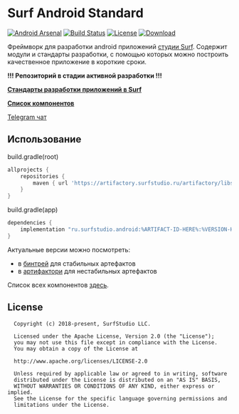 # Surf Android Standard

[![Android Arsenal][android_arsenal_icon]][android_arsenal_link]
[![Build Status][build_status_icon]][build_status_link]
[![License][license_icon]][license_link]
[![Download][build_version_icon]][build_version_link]

Фреймворк для разработки android приложений [студии Surf](https://www.surf.ru/). 
Содержит модули и стандарты разработки, с помощью которых можно построить качественное приложение
в короткие сроки. 

**!!! Репозиторий в стадии активной разработки !!!**

**[Стандарты разработки приложений в Surf][docs]**

**[Список компонентов][components]**

[Telegram чат](https://t.me/surf_android)

## **Использование**

build.gradle(root)
```groovy
allprojects {
    repositories {
        maven { url 'https://artifactory.surfstudio.ru/artifactory/libs-release-local' }
    }
}
```

build.gradle(app)
```groovy
dependencies {
    implementation "ru.surfstudio.android:%ARTIFACT-ID-HERE%:%VERSION-HERE"
}
```

Актуальные версии можно посмотреть:
- в [бинтрей](https://bintray.com/surf/maven) для стабильных артефактов
- в [артифактори](https://artifactory.surfstudio.ru/artifactory/libs-release-local/ru/surfstudio/android/) для нестабильных артефактов

Список всех компонентов [здесь][components]. 

## License
```
  Copyright (c) 2018-present, SurfStudio LLC.

  Licensed under the Apache License, Version 2.0 (the "License");
  you may not use this file except in compliance with the License.
  You may obtain a copy of the License at

  http://www.apache.org/licenses/LICENSE-2.0

  Unless required by applicable law or agreed to in writing, software
  distributed under the License is distributed on an "AS IS" BASIS,
  WITHOUT WARRANTIES OR CONDITIONS OF ANY KIND, either express or implied.
  See the License for the specific language governing permissions and
  limitations under the License.
```

[docs]: docs/main.md
[components]: docs/components.md

[build_status_link]: https://jenkins.surfstudio.ru/view/Projects/view/Android_Standard/job/Android_Standard_Dev_Deploy/lastBuild/
[build_status_icon]: https://jenkins.surfstudio.ru/buildStatus/icon?job=Android_Standard_Dev_Deploy/

[license_link]: http://www.apache.org/licenses/LICENSE-2.0
[license_icon]: https://img.shields.io/badge/license-Apache%202-blue

[android_arsenal_link]: https://android-arsenal.com/details/1/7290
[comment]: # (В следующих версиях нужно заменить на ссылку на иконку реального статуса)
[android_arsenal_icon]: https://img.shields.io/badge/Android%20Arsenal-SurfAndroidStandard-green.svg?style=flat

[build_version_link]: https://bintray.com/surf/maven
[comment]: # (В следующих версиях нужно заменить на ссылку на иконку реального статуса)
[build_version_icon]: https://img.shields.io/badge/jcenter-libs-brightgreen
 
